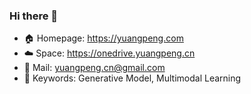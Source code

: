 ### Hi there 👋

- 🏠 Homepage: https://yuangpeng.com
- ☁️ Space: https://onedrive.yuangpeng.cn
- 📧 Mail: yuangpeng.cn@gmail.com
- 🌅 Keywords: Generative Model, Multimodal Learning

<!--
**ianpundar/ianpundar** is a ✨ _special_ ✨ repository because its `README.md` (this file) appears on your GitHub profile.

Here are some ideas to get you started:

- 🔭 I’m currently working on ...
- 🌱 I’m currently learning ...
- 👯 I’m looking to collaborate on ...
- 🤔 I’m looking for help with ...
- 💬 Ask me about ...
- 📫 How to reach me: ...
- 😄 Pronouns: ...
- ⚡ Fun fact: ...
-->
